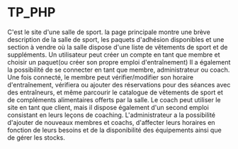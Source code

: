 # TP_PHP
C'est le site d'une salle de sport.
la page principale montre une brève description de la salle de sport, les paquets d'adhésion disponibles et une section à vendre où la salle dispose d'une liste de vêtements de sport et de suppléments.
Un utilisateur peut créer un compte en tant que membre et choisir un paquet(ou créer son propre emploi d'entraînement)
Il a également la possibilité de se connecter en tant que membre, administrateur ou coach. 
Une fois connecté, le membre peut vérifier/modifier son horaire d'entraînement, vérifiera ou ajouter des réservations pour des séances avec des entraîneurs, et même parcourir le catalogue de vêtements de sport et de compléments alimentaires offerts par la salle.
 Le coach peut utiliser le site en tant que client, mais il dispose également d'un second emploi consistant en leurs leçons de coaching.
 L'administrateur a la possibilité d'ajouter de nouveaux membres et coachs, d'affecter leurs horaires en fonction de leurs besoins et de la disponibilité des équipements ainsi que de gérer les stocks.
